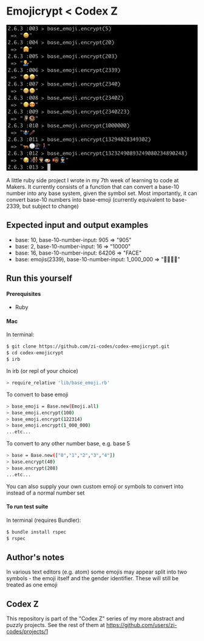 # Emojicrypt < Codex Z


![image](Screenshot.png)

A little ruby side project I wrote in my 7th week of learning to code at Makers. It currently consists of a function that can convert a base-10 number into any base system, given the symbol set. Most importantly, it can convert base-10 numbers into base-emoji (currently equivalent to base-2339, but subject to change)


## Expected input and output examples 

- base: 10, base-10-number-input: 905 => "905"
- base: 2, base-10-number-input: 16 => "10000"
- base: 16, base-10-number-input: 64206 => "FACE"
- base: emojis(2339), base-10-number-input: 1_000_000 => "🤷🏻‍♂️🥢"

## Run this yourself

#### Prerequisites
- Ruby

#### Mac
In terminal:
```sh
$ git clone https://github.com/zi-codes/codex-emojicrypt.git
$ cd codex-emojicrypt
$ irb
```
In irb (or repl of your choice)
```sh
> require_relative 'lib/base_emoji.rb'
```

To convert to base emoji
```sh
> base_emoji = Base.new(Emoji.all)
> base_emoji.encrypt(100)
> base_emoji.encrypt(122314)
> base_emoji.encrypt(1_000_000)
...etc...
```

To convert to any other number base, e.g. base 5
```sh
> base = Base.new(["0","1","2","3","4"])
> base.encrypt(40)
> base.encrypt(208)
...etc...
```
You can also supply your own custom emoji or symbols to convert into instead of a normal number set

#### To run test suite
In terminal (requires Bundler):
```sh
$ bundle install rspec
$ rspec
```

## Author's notes

In various text editors (e.g. atom) some emojis may appear split into two symbols - the emoji itself and the gender identifier. These will still be treated as one emoji

## Codex Z
This repository is part of the "Codex Z" series of my more abstract and puzzly projects. See the rest of them at https://github.com/users/zi-codes/projects/1
